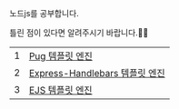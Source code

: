 노드js를 공부합니다.

틀린 점이 있다면 알려주시기 바랍니다.🙇‍♂️

|     |                                                                         |
| --- | ----------------------------------------------------------------------- |
| 1   | [Pug 템플릿 엔진](Pug.md)                                               |
| 2   | [Express-Handlebars 템플릿 엔진](Express-Handlebars%20템플릿%20엔진.md) |
| 3   | [EJS 템플릿 엔진](EJS%20템플릿%20엔진.md)                               |
